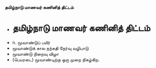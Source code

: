 **தமிழ்நாடு மாணவர் கணினித் திட்டம்**
- # தமிழ்நாடு மாணவர் கணினித் திட்டம்
- n. மூவாண்டுப் பயிர்
- மூவாண்டுக் கால நற்கதி நேர்வு வழிபாடு
- மூவாண்டு நிறைவு விழா
- (பெயரடை) மூவாண்டிற்கு ஒரு முறை நிகழ்கிற.

